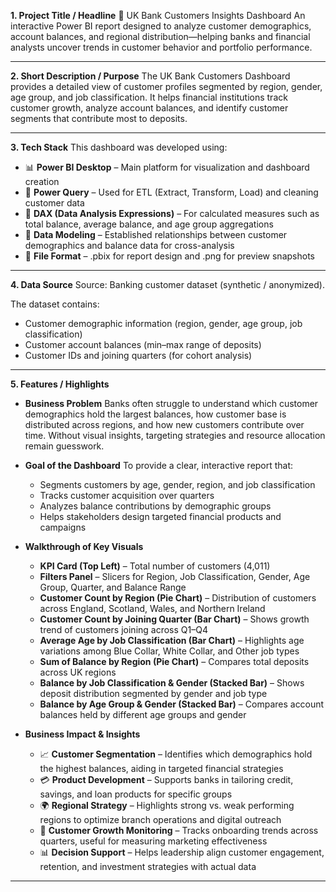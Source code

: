 **1. Project Title / Headline**
🏦 UK Bank Customers Insights Dashboard
An interactive Power BI report designed to analyze customer demographics, account balances, and regional distribution—helping banks and financial analysts uncover trends in customer behavior and portfolio performance.

---

**2. Short Description / Purpose**
The UK Bank Customers Dashboard provides a detailed view of customer profiles segmented by region, gender, age group, and job classification. It helps financial institutions track customer growth, analyze account balances, and identify customer segments that contribute most to deposits.

---

**3. Tech Stack**
This dashboard was developed using:

* 📊 **Power BI Desktop** – Main platform for visualization and dashboard creation
* 📂 **Power Query** – Used for ETL (Extract, Transform, Load) and cleaning customer data
* 🧮 **DAX (Data Analysis Expressions)** – For calculated measures such as total balance, average balance, and age group aggregations
* 📝 **Data Modeling** – Established relationships between customer demographics and balance data for cross-analysis
* 📁 **File Format** – .pbix for report design and .png for preview snapshots

---

**4. Data Source**
Source: Banking customer dataset (synthetic / anonymized).

The dataset contains:

* Customer demographic information (region, gender, age group, job classification)
* Customer account balances (min–max range of deposits)
* Customer IDs and joining quarters (for cohort analysis)

---

**5. Features / Highlights**

* **Business Problem**
  Banks often struggle to understand which customer demographics hold the largest balances, how customer base is distributed across regions, and how new customers contribute over time. Without visual insights, targeting strategies and resource allocation remain guesswork.

* **Goal of the Dashboard**
  To provide a clear, interactive report that:

  * Segments customers by age, gender, region, and job classification
  * Tracks customer acquisition over quarters
  * Analyzes balance contributions by demographic groups
  * Helps stakeholders design targeted financial products and campaigns

* **Walkthrough of Key Visuals**

  * **KPI Card (Top Left)** – Total number of customers (4,011)
  * **Filters Panel** – Slicers for Region, Job Classification, Gender, Age Group, Quarter, and Balance Range
  * **Customer Count by Region (Pie Chart)** – Distribution of customers across England, Scotland, Wales, and Northern Ireland
  * **Customer Count by Joining Quarter (Bar Chart)** – Shows growth trend of customers joining across Q1–Q4
  * **Average Age by Job Classification (Bar Chart)** – Highlights age variations among Blue Collar, White Collar, and Other job types
  * **Sum of Balance by Region (Pie Chart)** – Compares total deposits across UK regions
  * **Balance by Job Classification & Gender (Stacked Bar)** – Shows deposit distribution segmented by gender and job type
  * **Balance by Age Group & Gender (Stacked Bar)** – Compares account balances held by different age groups and gender

* **Business Impact & Insights**

  * 📈 **Customer Segmentation** – Identifies which demographics hold the highest balances, aiding in targeted financial strategies
  * 💳 **Product Development** – Supports banks in tailoring credit, savings, and loan products for specific groups
  * 🌍 **Regional Strategy** – Highlights strong vs. weak performing regions to optimize branch operations and digital outreach
  * 👥 **Customer Growth Monitoring** – Tracks onboarding trends across quarters, useful for measuring marketing effectiveness
  * 📊 **Decision Support** – Helps leadership align customer engagement, retention, and investment strategies with actual data

---
